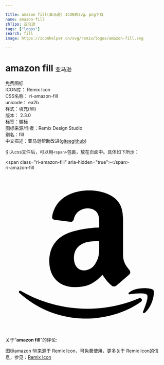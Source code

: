 ```yaml
---

title: amazon fill(亚马逊) ICON转svg、png下载
name: amazon-fill
zhTips: 亚马逊
tags: ["logos"]
search: fill
image: https://iconhelper.cn/svg/remix/logos/amazon-fill.svg

---
```


# amazon fill  <small style="font-size: 60%;font-weight: 100">亚马逊</small>


<div class="detail-page">
<p>
<span><span class="badge-success badge">免费图标</span> </span>
<br/>
<span>
ICON库：
<span class="badge-secondary badge">Remix Icon</span> 
</span>
<br/>
<span>
CSS名称：
<span class="badge-secondary badge">ri-amazon-fill</span> 
</span>
<br/>
<span>
unicode：
<span class="badge-secondary badge">ea2b</span> 
<copy-btn content='ea2b' btn-title=""></copy-btn>
<copy-btn :content='String.fromCodePoint(parseInt("ea2b", 16))' btn-title="复制U"></copy-btn>
</span><br/><span>样式：<span class="badge-light badge">填充(fill)</span></span>
<br/>
<span>
版本：
<span class="badge-secondary badge">2.3.0</span> 
</span><br/><span>标签：<span class="badge-light badge"><router-link to="/tags/logos.html">徽标</router-link></span></span>
<br/>
<span>图标来源/作者：<span class="badge-light badge">Remix Design Studio</span></span> 
<br/>
<span>别名：<span class="badge-light badge">fill</span></span><br/><span class="zh-detail">中文描述：<span class="badge-primary badge">亚马逊</span><span class="help-link"><span>帮助改进</span>(<a href="https://gitee.com/liuwave/icon-helper/edit/master/json/remix/logos/amazon-fill.json" target="_blank" rel="noopener noreferrer">gitee</a><a href="https://github.com/liuwave/icon-helper/edit/master/json/remix/logos/amazon-fill.json" target="_blank" rel="noopener noreferrer">github</a></span>)</span><br/>
</p>
</div>
<div class="alert alert-dark">
  <i class="ri-amazon-fill ri-xs"></i>
  <i class="ri-amazon-fill ri-sm"></i>
  <i class="ri-amazon-fill ri-lg"></i>
  <i class="ri-amazon-fill ri-2x"></i>
  <i class="ri-amazon-fill ri-3x"></i>
  <i class="ri-amazon-fill ri-5x"></i>
  <i class="ri-amazon-fill ri-7x"></i>
</div>
<div>
  <p>引入css文件后，可以用<code>&lt;span&gt;</code>包裹，放在页面中。具体如下所示：    
  </p>
  <div class="alert alert-primary" style="font-size: 14px">
    &lt;span class="ri-amazon-fill" aria-hidden="true"&gt;&lt;/span&gt;
    <copy-btn content='<span class="ri-amazon-fill" aria-hidden="true"></span>'></copy-btn>
  </div>
  <div class="alert alert-secondary">
    <i class="ri-amazon-fill"
    style="font-size: 24px"
    aria-hidden="true"></i> ri-amazon-fill
    <copy-btn content="ri-amazon-fill" btn-title="复制图标名称"></copy-btn>
  </div>
</div>
<div id="svg" class="svg-wrap">
<svg xmlns="http://www.w3.org/2000/svg" viewBox="0 0 24 24">
    <g>
        <path fill="none" d="M0 0h24v24H0z"/>
        <path d="M21.996 18.23c0 .727-.405 2.127-1.314 2.896-.182.14-.365.061-.285-.143.265-.648.872-2.147.587-2.492-.2-.262-1.03-.243-1.738-.182-.324.041-.607.06-.828.105-.203.017-.245-.163-.041-.303.262-.185.545-.325.87-.428 1.15-.344 2.48-.137 2.67.083.036.042.08.16.08.463zm-1.921 1.294a7.426 7.426 0 0 1-.83.55c-2.122 1.275-4.87 1.943-7.258 1.943-3.843 0-7.28-1.417-9.888-3.788-.223-.182-.038-.446.223-.303 2.81 1.64 6.288 2.632 9.889 2.632 2.265 0 4.708-.424 7.035-1.336.162-.061.344-.144.503-.202.367-.165.69.243.326.504zm-6.17-11.03c0-1.041.041-1.654-.304-2.18-.306-.433-.833-.693-1.568-.652-.798.044-1.655.567-1.874 1.526-.042.22-.171.436-.436.483l-2.436-.31c-.174-.04-.438-.173-.352-.521C7.458 4.088 9.81 3.129 12.033 3h.523c1.22 0 2.787.349 3.79 1.264 1.217 1.136 1.088 2.662 1.088 4.32v3.927c0 1.178.477 1.7.958 2.314.13.219.174.477-.045.655-.48.435-1.394 1.219-1.917 1.654-.174.133-.488.147-.61.045-.77-.645-.958-1.003-1.435-1.658-.83.871-1.526 1.352-2.355 1.613a7.035 7.035 0 0 1-1.784.216c-2.09 0-3.746-1.303-3.746-3.88 0-2.049 1.09-3.442 2.7-4.101 1.61-.66 3.95-.87 4.704-.874zm-.478 5.192c.52-.872.477-1.586.477-3.185-.651 0-1.306.045-1.871.178-1.045.303-1.874.961-1.874 2.355 0 1.09.567 1.832 1.525 1.832.132 0 .248-.016.349-.045.67-.186 1.088-.522 1.394-1.135z"/>
    </g>
</svg>

</div>
<detail full-name='ri-amazon-fill'></detail>  
<div class="icon-detail__container">
<p>关于“<b>amazon fill</b>”的评论:</p>
</div>
<Vssue title="关于“amazon fill”的评论" />    
<div><p>图标amazon fill来源于 Remix Icon，可免费使用，更多关于  Remix Icon的信息，参见：<a target="_blank" href="https://iconhelper.cn/remix.html">Remix Icon</a>
</p></div>
